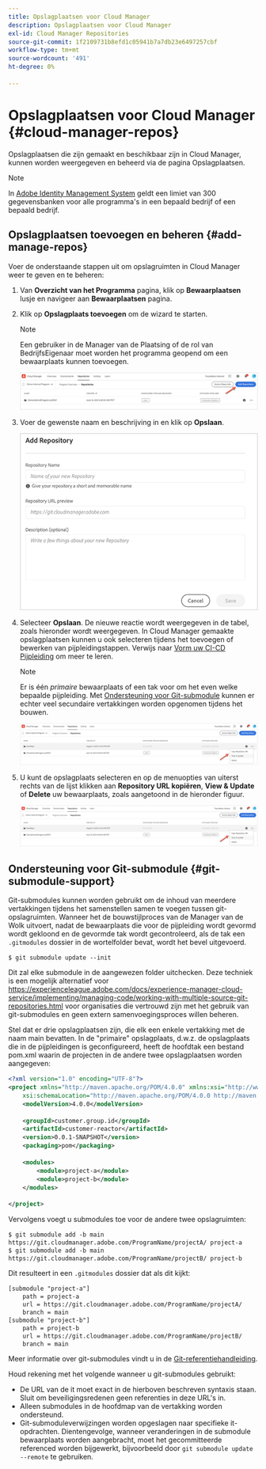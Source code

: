 ```yaml
---
title: Opslagplaatsen voor Cloud Manager
description: Opslagplaatsen voor Cloud Manager
exl-id: Cloud Manager Repositories
source-git-commit: 1f2109731b8efd1c05941b7a7db23e6497257cbf
workflow-type: tm+mt
source-wordcount: '491'
ht-degree: 0%

---
```


# Opslagplaatsen voor Cloud Manager {#cloud-manager-repos}

Opslagplaatsen die zijn gemaakt en beschikbaar zijn in Cloud Manager, kunnen worden weergegeven en beheerd via de pagina Opslagplaatsen.

>[!NOTE]
>In [Adobe Identity Management System](https://experienceleague.adobe.com/docs/experience-manager-cloud-service/onboarding/onboarding-concepts/ims.html) geldt een limiet van 300 gegevensbanken voor alle programma&#39;s in een bepaald bedrijf of een bepaald bedrijf.

## Opslagplaatsen toevoegen en beheren {#add-manage-repos}

Voer de onderstaande stappen uit om opslagruimten in Cloud Manager weer te geven en te beheren:

1. Van **Overzicht van het Programma** pagina, klik op **Bewaarplaatsen** lusje en navigeer aan **Bewaarplaatsen** pagina.

1. Klik op **Opslagplaats toevoegen** om de wizard te starten.

   >[!NOTE]
   >Een gebruiker in de Manager van de Plaatsing of de rol van BedrijfsEigenaar moet worden het programma geopend om een bewaarplaats kunnen toevoegen.

   ![](assets/repos/create-repo2.png)


1. Voer de gewenste naam en beschrijving in en klik op **Opslaan**.

   ![](assets/repos/repo-1.png)

1. Selecteer **Opslaan**. De nieuwe reactie wordt weergegeven in de tabel, zoals hieronder wordt weergegeven. In Cloud Manager gemaakte opslagplaatsen kunnen u ook selecteren tijdens het toevoegen of bewerken van pijpleidingstappen. Verwijs naar [Vorm uw CI-CD Pijpleiding](https://experienceleague.adobe.com/docs/experience-manager-cloud-service/implementing/using-cloud-manager/configure-pipeline.html?lang=en) om meer te leren.

   >[!NOTE]
   >Er is één *primaire* bewaarplaats of een tak voor om het even welke bepaalde pijpleiding. Met [Ondersteuning voor Git-submodule](#git-submodule-support) kunnen er echter veel secundaire vertakkingen worden opgenomen tijdens het bouwen.

   ![](assets/repos/create-repo3.png)

1. U kunt de opslagplaats selecteren en op de menuopties van uiterst rechts van de lijst klikken aan **Repository URL kopiëren**, **View &amp; Update** of **Delete** uw bewaarplaats, zoals aangetoond in de hieronder figuur.

   ![](assets/repos/create-repo3.png)


## Ondersteuning voor Git-submodule {#git-submodule-support}

Git-submodules kunnen worden gebruikt om de inhoud van meerdere vertakkingen tijdens het samenstellen samen te voegen tussen git-opslagruimten. Wanneer het de bouwstijlproces van de Manager van de Wolk uitvoert, nadat de bewaarplaats die voor de pijpleiding wordt gevormd wordt gekloond en de gevormde tak wordt gecontroleerd, als de tak een `.gitmodules` dossier in de wortelfolder bevat, wordt het bevel uitgevoerd.

```
$ git submodule update --init
```

Dit zal elke submodule in de aangewezen folder uitchecken. Deze techniek is een mogelijk alternatief voor https://experienceleague.adobe.com/docs/experience-manager-cloud-service/implementing/managing-code/working-with-multiple-source-git-repositories.html voor organisaties die vertrouwd zijn met het gebruik van git-submodules en geen extern samenvoegingsproces willen beheren.

Stel dat er drie opslagplaatsen zijn, die elk een enkele vertakking met de naam main bevatten. In de &quot;primaire&quot; opslagplaats, d.w.z. de opslagplaats die in de pijpleidingen is geconfigureerd, heeft de hoofdtak een bestand pom.xml waarin de projecten in de andere twee opslagplaatsen worden aangegeven:

```xml
<?xml version="1.0" encoding="UTF-8"?>
<project xmlns="http://maven.apache.org/POM/4.0.0" xmlns:xsi="http://www.w3.org/2001/XMLSchema-instance"
    xsi:schemaLocation="http://maven.apache.org/POM/4.0.0 http://maven.apache.org/maven-v4_0_0.xsd">
    <modelVersion>4.0.0</modelVersion>
   
    <groupId>customer.group.id</groupId>
    <artifactId>customer-reactor</artifactId>
    <version>0.0.1-SNAPSHOT</version>
    <packaging>pom</packaging>
   
    <modules>
        <module>project-a</module>
        <module>project-b</module>
    </modules>
   
</project>
```

Vervolgens voegt u submodules toe voor de andere twee opslagruimten:

```
$ git submodule add -b main https://git.cloudmanager.adobe.com/ProgramName/projectA/ project-a
$ git submodule add -b main https://git.cloudmanager.adobe.com/ProgramName/projectB/ project-b
```

Dit resulteert in een `.gitmodules` dossier dat als dit kijkt:

```
[submodule "project-a"]
    path = project-a
    url = https://git.cloudmanager.adobe.com/ProgramName/projectA/
    branch = main
[submodule "project-b"]
    path = project-b
    url = https://git.cloudmanager.adobe.com/ProgramName/projectB/
    branch = main
```

Meer informatie over git-submodules vindt u in de [Git-referentiehandleiding](https://git-scm.com/book/en/v2/Git-Tools-Submodules).

Houd rekening met het volgende wanneer u git-submodules gebruikt:

* De URL van de it moet exact in de hierboven beschreven syntaxis staan. Sluit om beveiligingsredenen geen referenties in deze URL&#39;s in.
* Alleen submodules in de hoofdmap van de vertakking worden ondersteund.
* Git-submoduleverwijzingen worden opgeslagen naar specifieke it-opdrachten. Dientengevolge, wanneer veranderingen in de submodule bewaarplaats worden aangebracht, moet het gecommitteerde referenced worden bijgewerkt, bijvoorbeeld door `git submodule update --remote` te gebruiken.

